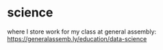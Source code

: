science
=======

where I store work for my class at general assembly: https://generalassemb.ly/education/data-science
